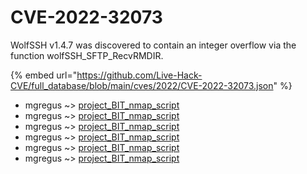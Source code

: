 # CVE-2022-32073

WolfSSH v1.4.7 was discovered to contain an integer overflow via the function wolfSSH_SFTP_RecvRMDIR.

{% embed url="https://github.com/Live-Hack-CVE/full_database/blob/main/cves/2022/CVE-2022-32073.json" %}


* mgregus ~> [project_BIT_nmap_script](https://www.alice-snow.ru/2022/database/cve-2022-32073/project_bit_nmap_script-mgregus)
* mgregus ~> [project_BIT_nmap_script](https://www.alice-snow.ru/2022/database/cve-2022-32073/project_bit_nmap_script-mgregus)
* mgregus ~> [project_BIT_nmap_script](https://www.alice-snow.ru/2022/database/cve-2022-32073/project_bit_nmap_script-mgregus)
* mgregus ~> [project_BIT_nmap_script](https://www.alice-snow.ru/2022/database/cve-2022-32073/project_bit_nmap_script-mgregus)
* mgregus ~> [project_BIT_nmap_script](https://www.alice-snow.ru/2022/database/cve-2022-32073/project_bit_nmap_script-mgregus)
* mgregus ~> [project_BIT_nmap_script](https://www.alice-snow.ru/2022/database/cve-2022-32073/project_bit_nmap_script-mgregus)
